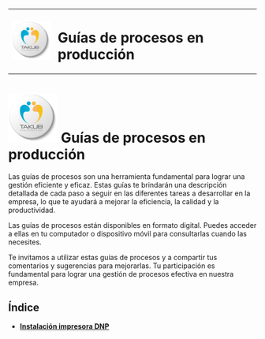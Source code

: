 <style>
  td, th {
    border: none !important;
  }
</style>

<table>
  <tr>
    <td style="border: none">
      <img width="100" src="./img/logo-takub.svg">
    </td>
    <td style="border: none">
      <h1>Guías de procesos en producción</h1>
    </td>
  </tr>
</table>

<h1>
  <img width="100" src="./img/logo-takub.svg"> Guías de procesos en producción
</h1>

Las guías de procesos son una herramienta fundamental para lograr una gestión eficiente y eficaz. Estas guías te brindarán una descripción detallada de cada paso a seguir en las diferentes tareas a desarrollar en la empresa, lo que te ayudará a mejorar la eficiencia, la calidad y la productividad. 

Las guías de procesos están disponibles en formato digital. Puedes acceder a ellas en tu computador o dispositivo móvil para consultarlas cuando las necesites.

Te invitamos a utilizar estas guías de procesos y a compartir tus comentarios y sugerencias para mejorarlas. Tu participación es fundamental para lograr una gestión de procesos efectiva en nuestra empresa.

## Índice
- [**Instalación impresora DNP**](./intalacion-impresora-dnp.md)


<!-- ![Logo Takub][logoTakub]
[logoTakub]: ./img/logo-takub.svg -->